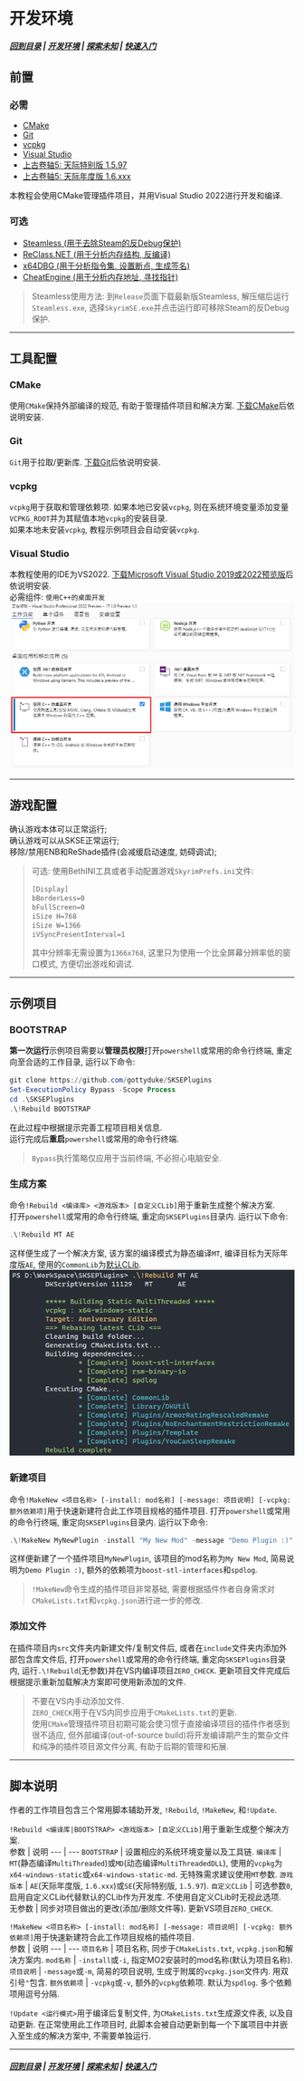 # 开发环境
##### [回到目录](../README.md) | [开发环境](/docs/Setup.md) | [探索未知](/docs/ToUnknown.md) | [快速入门](/docs/QuickStart.md)

## 前置

### 必需
+ [CMake](https://cmake.org)
+ [Git](https://git-scm.com)
+ [vcpkg](https://github.com/microsoft/vcpkg/releases)
+ [Visual Studio](https://visualstudio.microsoft.com)
+ [上古卷轴5: 天际特别版 1.5.97](https://store.steampowered.com/app/489830/The_Elder_Scrolls_V_Skyrim_Special_Edition)
+ [上古卷轴5: 天际年度版 1.6.xxx](https://store.steampowered.com/app/489830/The_Elder_Scrolls_V_Skyrim_Special_Edition)

本教程会使用CMake管理插件项目，并用Visual Studio 2022进行开发和编译.

### 可选
+ [Steamless (用于去除Steam的反Debug保护)](https://github.com/atom0s/Steamless)
+ [ReClass.NET (用于分析内存结构, 反编译)](https://github.com/ReClassNET/ReClass.NET)
+ [x64DBG (用于分析指令集, 设置断点, 生成签名)](https://x64dbg.com/#start)
+ [CheatEngine (用于分析内存地址, 寻找指针)](https://www.cheatengine.org)

> Steamless使用方法: 到`Release`页面下载最新版Steamless, 解压缩后运行`Steamless.exe`, 选择`SkyrimSE.exe`并点击运行即可移除Steam的反Debug保护.  

---
## 工具配置

### CMake
使用`CMake`保持外部编译的规范, 有助于管理插件项目和解决方案. [下载CMake](https://cmake.org)后依说明安装.  

### Git
`Git`用于拉取/更新库. [下载Git](https://git-scm.com)后依说明安装.

### vcpkg
`vcpkg`用于获取和管理依赖项. 如果本地已安装`vcpkg`, 则在系统环境变量添加变量`VCPKG_ROOT`并为其赋值本地`vcpkg`的安装目录.  
如果本地未安装`vcpkg`, 教程示例项目会自动安装`vcpkg`.  

### Visual Studio
本教程使用的IDE为VS2022. [下载Microsoft Visual Studio 2019或2022预览版](https://visualstudio.microsoft.com)后依说明安装.  
必需组件: `使用C++的桌面开发`  
![VSCXX](/images/vscxx.png)  

---
## 游戏配置

确认游戏本体可以正常运行;  
确认游戏可以从SKSE正常运行;  
移除/禁用ENB和ReShade插件(会减缓启动速度, 妨碍调试);  

> 可选: 使用BethINI工具或者手动配置游戏`SkyrimPrefs.ini`文件:
> ```
> [Display]
> bBorderLess=0
> bFullScreen=0
> iSize H=768
> iSize W=1366
> iVSyncPresentInterval=1
> ```
> 其中分辨率无需设置为`1366x768`, 这里只为使用一个比全屏幕分辨率低的窗口模式, 方便切出游戏和调试.

---
## 示例项目

### BOOTSTRAP
**第一次运行**示例项目需要以**管理员权限**打开`powershell`或常用的命令行终端, 重定向至合适的工作目录, 运行以下命令:  
```powershell
git clone https://github.com/gottyduke/SKSEPlugins
Set-ExecutionPolicy Bypass -Scope Process
cd .\SKSEPlugins
.\!Rebuild BOOTSTRAP
```  
在此过程中根据提示完善工程项目相关信息.  
运行完成后**重启**`powershell`或常用的命令行终端.  
> `Bypass`执行策略仅应用于当前终端, 不必担心电脑安全.  

### 生成方案
命令`!Rebuild <编译库> <游戏版本> [自定义CLib]`用于重新生成整个解决方案.  
打开`powershell`或常用的命令行终端, 重定向`SKSEPlugins`目录内. 运行以下命令:  
```powershell
.\!Rebuild MT AE
```
这样便生成了一个解决方案, 该方案的编译模式为静态编译`MT`, 编译目标为天际年度版`AE`, 使用的`CommonLib`为[默认CLib](https://github.com/Ryan-rsm-McKenzie/CommonLibSSE).  
![CLI_Build](/images/rebuilt.png)  

### 新建项目
命令`!MakeNew <项目名称> [-install: mod名称] [-message: 项目说明] [-vcpkg: 额外依赖项]`用于快速新建符合此工作项目规格的插件项目.
打开`powershell`或常用的命令行终端, 重定向`SKSEPlugins`目录内. 运行以下命令:  
```powershell
.\!MakeNew MyNewPlugin -install "My New Mod" -message "Demo Plugin :)" -vcpkg boost-stl-interfaces, spdlog
```
这样便新建了一个插件项目`MyNewPlugin`, 该项目的mod名称为`My New Mod`, 简易说明为`Demo Plugin :)`, 额外的依赖项为`boost-stl-interfaces`和`spdlog`.  
> `!MakeNew`命令生成的插件项目非常基础, 需要根据插件作者自身需求对`CMakeLists.txt`和`vcpkg.json`进行进一步的修改.  

### 添加文件
在插件项目内`src`文件夹内新建文件/复制文件后, 或者在`include`文件夹内添加外部包含库文件后, 打开`powershell`或常用的命令行终端, 重定向`SKSEPlugins`目录内, 运行`.\!Rebuild`(无参数)并在VS内编译项目`ZERO_CHECK`. 更新项目文件完成后根据提示重新加载解决方案即可使用新添加的文件.  
> 不要在VS内手动添加文件.  
> `ZERO_CHECK`用于在VS内同步应用于`CMakeLists.txt`的更新.  
> 使用`CMake`管理插件项目初期可能会使习惯于直接编译项目的插件作者感到很不适应, 但外部编译(out-of-source build)将开发编译期产生的繁杂文件和纯净的插件项目源文件分离, 有助于后期的管理和拓展.  

---
## 脚本说明
作者的工作项目包含三个常用脚本辅助开发, `!Rebuild`, `!MakeNew`, 和`!Update`.  

`!Rebuild <编译库|BOOTSTRAP> <游戏版本> [自定义CLib]`用于重新生成整个解决方案.  
参数 | 说明
--- | ---
`BOOTSTRAP` | 设置相应的系统环境变量以及工具链.
`编译库` | `MT`(静态编译`MultiThreaded`)或`MD`(动态编译`MultiThreadedDLL`), 使用的`vcpkg`为`x64-windows-static`或`x64-windows-static-md`. 无特殊需求建议使用`MT`参数.
`游戏版本` | `AE`(天际年度版, `1.6.xxx`)或`SE`(天际特别版, `1.5.97`).
`自定义CLib` | 可选参数`0`, 启用自定义CLib代替默认的CLib作为开发库. 不使用自定义CLib时无视此选项.  
无参数 | 同步对项目做出的更改(添加/删除文件等). 更新VS项目`ZERO_CHECK`.  

`!MakeNew <项目名称> [-install: mod名称] [-message: 项目说明] [-vcpkg: 额外依赖项]`用于快速新建符合此工作项目规格的插件项目.  
参数 | 说明
--- | ---
`项目名称` | 项目名称, 同步于`CMakeLists.txt`, `vcpkg.json`和解决方案内.
`mod名称` | `-install`或`-i`, 指定MO2安装时的mod名称(默认为项目名称).
`项目说明` | `-message`或`-m`, 简易的项目说明, 生成于附属的`vcpkg.json`文件内. 用双引号`"`包含.
`额外依赖项` | `-vcpkg`或`-v`, 额外的`vcpkg`依赖项. 默认为`spdlog`. 多个依赖项用逗号分隔. 

`!Update <运行模式>`用于编译后复制文件, 为`CMakeLists.txt`生成源文件表, 以及自动更新. 在正常使用此工作项目时, 此脚本会被自动更新到每一个下属项目中并嵌入至生成的解决方案中, 不需要单独运行.  

***
##### [回到目录](../README.md) | [开发环境](/docs/Setup.md) | [探索未知](/docs/ToUnknown.md) | [快速入门](/docs/QuickStart.md)
